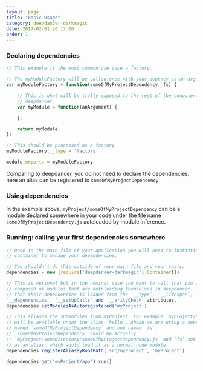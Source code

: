 ```yaml
---
layout: page
title: "Basic Usage"
category: deepdancer-darkmagic
date: 2017-02-01 20:17:00
order: 1
---
```


### Declaring dependencies


```js
// This example is the most common use case a factory.

// The myModuleFactory will be called once with your depency as an argument.
var myModuleFactory = function(someOfMyProjectDependency, fs) {

    // This is what will be trully exposed to the rest of the components in
    // deepdancer
    var myModule = function(anArgument) {

    };

    return myModule;
};

// This should be processed as a factory
myModuleFactory.__type = 'factory'

module.exports = myModuleFactory
```

Comparing to deepdancer, you do not need to declare the dependencies, here an
alias can be registered to `someOfMyProjectDependency`

### Using dependencies

In the example above, `myProject/someOfMyProjectDependency` can be a
module declared somewhere in your code under the file name
`someOfMyProjectDependency.js` autoloaded by module inference.

### Running: calling your first dependencies somewhere

```js
// Once in the main file of your application you will need to instantiate the
// container to manage your dependencies.

// You shouldn't do this outside of your main file and your tests.
dependencies = new (require('deepdancer-darkmagic').Container)()

// This is optional but in the nominal case you want to tell that you module is
// composed of modules that are autoloading themselves in deepdancer. This means
// that their dependencies is loaded from the `__type`, `__lifespan`,
`__dependencies`, `__setupCalls` and `__arityCheck` attributes.
dependencies.setModulesAsAutoregistered('myProject')

// This aliases the submodules from myProject. For example `myProject/hello.js`,
// will be available under the alias `hello`. Ahead we are using a dependency
// named `someOfMyProjectDependency` and one named `fs`,
// `someOfMyProjectDependency` could be actually
// `myProject/someDirectory/someOfMyProjectDependency.js` and `fs` not declared
// as an alias, which would load it as a normal node module.
dependencies.registerAliasByRootPath('src/myProject', 'myProject')

dependencies.get('myProject/app').run()
```